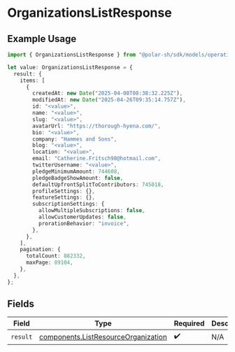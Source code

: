 # OrganizationsListResponse

## Example Usage

```typescript
import { OrganizationsListResponse } from "@polar-sh/sdk/models/operations/organizationslist.js";

let value: OrganizationsListResponse = {
  result: {
    items: [
      {
        createdAt: new Date("2025-04-08T08:38:32.225Z"),
        modifiedAt: new Date("2025-04-26T09:35:14.757Z"),
        id: "<value>",
        name: "<value>",
        slug: "<value>",
        avatarUrl: "https://thorough-hyena.com/",
        bio: "<value>",
        company: "Hammes and Sons",
        blog: "<value>",
        location: "<value>",
        email: "Catherine.Fritsch98@hotmail.com",
        twitterUsername: "<value>",
        pledgeMinimumAmount: 744608,
        pledgeBadgeShowAmount: false,
        defaultUpfrontSplitToContributors: 745018,
        profileSettings: {},
        featureSettings: {},
        subscriptionSettings: {
          allowMultipleSubscriptions: false,
          allowCustomerUpdates: false,
          prorationBehavior: "invoice",
        },
      },
    ],
    pagination: {
      totalCount: 882332,
      maxPage: 89104,
    },
  },
};
```

## Fields

| Field                                                                                      | Type                                                                                       | Required                                                                                   | Description                                                                                |
| ------------------------------------------------------------------------------------------ | ------------------------------------------------------------------------------------------ | ------------------------------------------------------------------------------------------ | ------------------------------------------------------------------------------------------ |
| `result`                                                                                   | [components.ListResourceOrganization](../../models/components/listresourceorganization.md) | :heavy_check_mark:                                                                         | N/A                                                                                        |